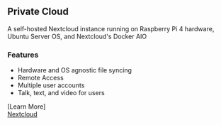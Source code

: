 ## Private Cloud

A self-hosted Nextcloud instance running on Raspberry Pi 4 hardware, Ubuntu Server OS, and Nextcloud's Docker AIO

### Features

- Hardware and OS agnostic file syncing
- Remote Access
- Multiple user accounts
- Talk, text, and video for users

[Learn More]  
<a href="https://nextcloud.com/blog/how-to-install-the-nextcloud-all-in-one-on-linux/" target="_blank">Nextcloud</a>
